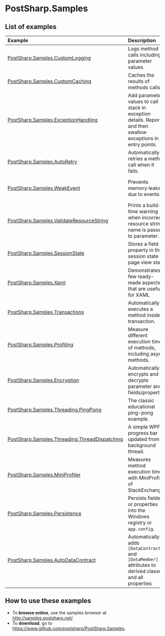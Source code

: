 # PostSharp.Samples

## List of examples

| Example                                   | Description                                               | Demonstrated PostSharp features                                                           |
| :---------------------------------------- | :-------------------------------------------------------- | :--------------------------------------------------------------------------------------- |
| [PostSharp.Samples.CustomLogging](PostSharp.Samples.CustomLogging/Program.cs)           | Logs method calls including parameter values.             | Simple features of OnMethodBoundaryAspect, LocationInterceptionAspect.                   |
| [PostSharp.Samples.CustomCaching](PostSharp.Samples.CustomCaching/Program.cs)           | Caches the results of methods calls                       | OnMethodBoundaryAspect: FlowBehavior, MethodExecutionTag.                                |
| [PostSharp.Samples.ExceptionHandling](PostSharp.Samples.ExceptionHandling/README.md)       | Add parameter values to call stack in exception details. Report and then swallow exceptions in entry points.  | OnExceptionAspect including FlowBehavior.  |
| [PostSharp.Samples.AutoRetry](PostSharp.Samples.AutoRetry/README.md)               | Automatically retries a method call when it fails.        | MethodInterceptionAspect                                                                 |
| [PostSharp.Samples.WeakEvent](PostSharp.Samples.WeakEvent/README.md)               | Prevents memory leaks due to events.                      | EventInterceptionAspect, IInstanceScopedAspect, InstanceLevelAspect, IntroduceInterface  |
| [PostSharp.Samples.ValidateResourceString](PostSharp.Samples.ValidateResourceString/README.md)    | Prints a build-time warning when incorrect resource string name is passed to parameter.      | ReferentialConstraint, ReflectionSearch, SyntaxTreeVisitor |
| [PostSharp.Samples.SessionState](PostSharp.Samples.SessionState/README.md)            | Stores a field or property in the session state or page view state.       | LocationInterceptionAspect, IInstanceScopedAspect, ImportMember           |
| [PostSharp.Samples.Xaml](PostSharp.Samples.Xaml/README.md)                    | Demonstrates a few ready-made aspects that are useful for XAML | NotifyPropertyChanged, Recordable, Code Contracts, Background, ReaderWriterSynchronized     |
| [PostSharp.Samples.Transactions](PostSharp.Samples.Transactions/README.md)            | Automatically executes a method inside a transaction. | OnMethodBoundaryAspect : MethodExecutionTag                                              |
| [PostSharp.Samples.Profiling](PostSharp.Samples.Profiling/README.md)               | Measure different execution times of methods, including async methods. | OnMethodBoundaryAspect : async methods, MethodExecutionTag 
| [PostSharp.Samples.Encryption](PostSharp.Samples.Encryption/README.md)              | Automatically encrypts and decrypts parameter and fields/properties | IAspectProvider, MethodInterceptionAspect, IAdviceProvider, field imports |
| [PostSharp.Samples.Threading.PingPong](PostSharp.Samples.Threading.PingPong/README.md)      | The classic educational ping-pong example.                  | Actor |
| [PostSharp.Samples.Threading.ThreadDispatching](PostSharp.Samples.Threading.ThreadDispatching/README.md) | A simple WPF progress bar updated from a background thread. | Background, Dispatched |
| [PostSharp.Samples.MiniProfiler](PostSharp.Samples.MiniProfiler/README.md)            | Measures method execution time with MiniProfiler of StackExchange. | OnMethodBoundaryAspect, MulticastAttribute. |
| [PostSharp.Samples.Persistence](PostSharp.Samples.Persistence/README.md)             | Persists fields or properties into the Windows registry or `app.config`. | LocationInterceptionAspect |
| [PostSharp.Samples.AutoDataContract](PostSharp.Samples.AutoDataContract/README.md)        | Automatically adds `[DataContract]` and `[DataMember]` attributes to derived classes and all properties | IAspectProvider, CustomAttributeIntroductionAspect, aspect inheritance. |


## How to use these examples

* To **browse online**, use the samples browser at <http://samples.postsharp.net/>.
* To **download**, go to <https://www.github.com/postsharp/PostSharp.Samples>.



 